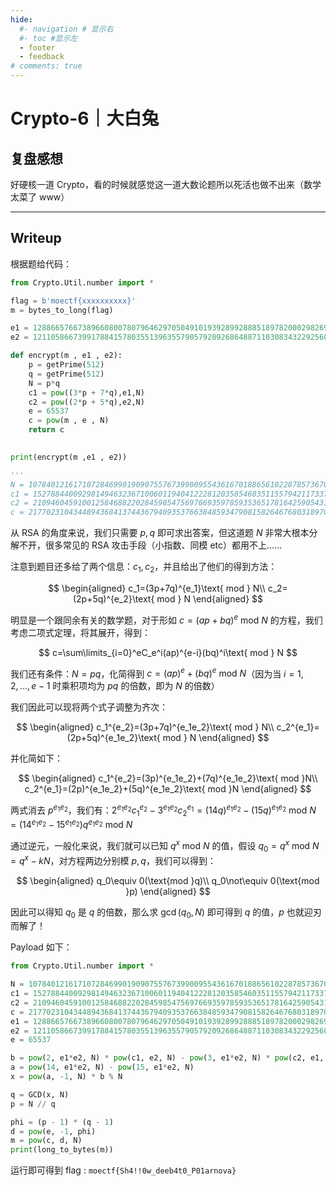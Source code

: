 ```yaml
---
hide:
  #- navigation # 显示右
  #- toc #显示左
  - footer
  - feedback
# comments: true
---  
```

# Crypto-6｜大白兔

## 复盘感想

好硬核一道 Crypto，看的时候就感觉这一道大数论题所以死活也做不出来（数学太菜了 www）
***
## Writeup

根据题给代码：

```python
from Crypto.Util.number import *

flag = b'moectf{xxxxxxxxxx}'
m = bytes_to_long(flag)

e1 = 12886657667389660800780796462970504910193928992888518978200029826975978624718627799215564700096007849924866627154987365059524315097631111242449314835868137
e2 = 12110586673991788415780355139635579057920926864887110308343229256046868242179445444897790171351302575188607117081580121488253540215781625598048021161675697

def encrypt(m , e1 , e2):
    p = getPrime(512)
    q = getPrime(512)
    N = p*q
    c1 = pow((3*p + 7*q),e1,N)
    c2 = pow((2*p + 5*q),e2,N)
    e = 65537
    c = pow(m , e , N)
    return c
    

print(encrypt(m ,e1 , e2))

'''
N = 107840121617107284699019090755767399009554361670188656102287857367092313896799727185137951450003247965287300048132826912467422962758914809476564079425779097585271563973653308788065070590668934509937791637166407147571226702362485442679293305752947015356987589781998813882776841558543311396327103000285832158267
c1 = 15278844009298149463236710060119404122281203585460351155794211733716186259289419248721909282013233358914974167205731639272302971369075321450669419689268407608888816060862821686659088366316321953682936422067632021137937376646898475874811704685412676289281874194427175778134400538795937306359483779509843470045
c2 = 21094604591001258468822028459854756976693597859353651781642590543104398882448014423389799438692388258400734914492082531343013931478752601777032815369293749155925484130072691903725072096643826915317436719353858305966176758359761523170683475946913692317028587403027415142211886317152812178943344234591487108474
c = 21770231043448943684137443679409353766384859347908158264676803189707943062309013723698099073818477179441395009450511276043831958306355425252049047563947202180509717848175083113955255931885159933086221453965914552773593606054520151827862155643433544585058451821992566091775233163599161774796561236063625305050
```

从 RSA 的角度来说，我们只需要 $p,q$ 即可求出答案，但这道题 $N$ 非常大根本分解不开，很多常见的 RSA 攻击手段（小指数、同模 etc）都用不上……

注意到题目还多给了两个信息：$c_1,c_2$，并且给出了他们的得到方法：

$$
\begin{aligned}
c_1=(3p+7q)^{e_1}\text{ mod } N\\
c_2=(2p+5q)^{e_2}\text{ mod } N
\end{aligned}
$$

明显是一个跟同余有关的数学题，对于形如 $c=(ap+bq)^e\text{ mod }N$ 的方程，我们考虑二项式定理，将其展开，得到：

$$
c=\sum\limits_{i=0}^eC_e^i(ap)^{e-i}(bq)^i\text{ mod } N
$$

我们还有条件：$N=pq$，化简得到 $c=(ap)^e+(bq)^e\text{ mod }N$（因为当 $i=1,2,...,e-1$ 时乘积项均为 $pq$ 的倍数，即为 $N$ 的倍数）

我们因此可以现将两个式子调整为齐次：

$$
\begin{aligned}
c_1^{e_2}=(3p+7q)^{e_1e_2}\text{ mod } N\\
c_2^{e_1}=(2p+5q)^{e_1e_2}\text{ mod } N
\end{aligned}
$$

并化简如下：

$$
\begin{aligned}
c_1^{e_2}=(3p)^{e_1e_2}+(7q)^{e_1e_2}\text{ mod }N\\
c_2^{e_1}=(2p)^{e_1e_2}+(5q)^{e_1e_2}\text{ mod }N
\end{aligned}
$$

两式消去 $p^{e_1e_2}$，我们有：$2^{e_1e_2}c_1^{e_2}-3^{e_1e_2}c_2^{e_1}=(14q)^{e_1e_2}-(15q)^{e_1e_2}\text{ mod }N=(14^{e_1e_2}-15^{e_1e_2})q^{e_1e_2}\text{ mod }N$

通过逆元，一般化来说，我们就可以已知 $q^x\text{ mod }N$ 的值，假设 $q_0=q^x\text{ mod }N=q^x-kN$，对方程两边分别模 $p,q$，我们可以得到：

$$
\begin{aligned}
q_0\equiv 0(\text{mod }q)\\
q_0\not\equiv 0(\text{mod }p)
\end{aligned}
$$

因此可以得知 $q_0$ 是 $q$ 的倍数，那么求 $\gcd(q_0,N)$ 即可得到 $q$ 的值，$p$ 也就迎刃而解了！

Payload 如下：

```python
from Crypto.Util.number import *

N = 107840121617107284699019090755767399009554361670188656102287857367092313896799727185137951450003247965287300048132826912467422962758914809476564079425779097585271563973653308788065070590668934509937791637166407147571226702362485442679293305752947015356987589781998813882776841558543311396327103000285832158267
c1 = 15278844009298149463236710060119404122281203585460351155794211733716186259289419248721909282013233358914974167205731639272302971369075321450669419689268407608888816060862821686659088366316321953682936422067632021137937376646898475874811704685412676289281874194427175778134400538795937306359483779509843470045
c2 = 21094604591001258468822028459854756976693597859353651781642590543104398882448014423389799438692388258400734914492082531343013931478752601777032815369293749155925484130072691903725072096643826915317436719353858305966176758359761523170683475946913692317028587403027415142211886317152812178943344234591487108474
c = 21770231043448943684137443679409353766384859347908158264676803189707943062309013723698099073818477179441395009450511276043831958306355425252049047563947202180509717848175083113955255931885159933086221453965914552773593606054520151827862155643433544585058451821992566091775233163599161774796561236063625305050
e1 = 12886657667389660800780796462970504910193928992888518978200029826975978624718627799215564700096007849924866627154987365059524315097631111242449314835868137
e2 = 12110586673991788415780355139635579057920926864887110308343229256046868242179445444897790171351302575188607117081580121488253540215781625598048021161675697
e = 65537

b = pow(2, e1*e2, N) * pow(c1, e2, N) - pow(3, e1*e2, N) * pow(c2, e1, N)
a = pow(14, e1*e2, N) - pow(15, e1*e2, N)
x = pow(a, -1, N) * b % N

q = GCD(x, N)
p = N // q

phi = (p - 1) * (q - 1)
d = pow(e, -1, phi)
m = pow(c, d, N)
print(long_to_bytes(m))
```

运行即可得到 flag : `moectf{Sh4!!0w_deeb4t0_P01arnova}`
